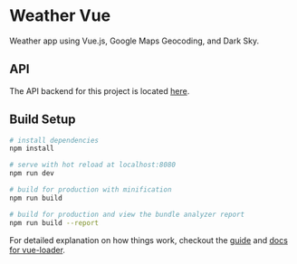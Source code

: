 # Weather Vue

Weather app using Vue.js, Google Maps Geocoding, and Dark Sky.

## API

The API backend for this project is located [here](https://github.com/krestaino/weather-api).

## Build Setup

``` bash
# install dependencies
npm install

# serve with hot reload at localhost:8080
npm run dev

# build for production with minification
npm run build

# build for production and view the bundle analyzer report
npm run build --report
```

For detailed explanation on how things work, checkout the [guide](http://vuejs-templates.github.io/webpack/) and [docs for vue-loader](http://vuejs.github.io/vue-loader).
